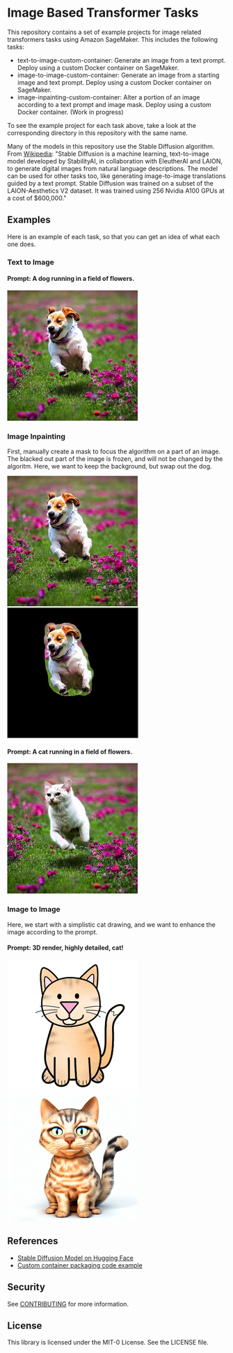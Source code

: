 # Image Based Transformer Tasks

This repository contains a set of example projects for image related transformers tasks using Amazon SageMaker.  This includes the following tasks:
  * text-to-image-custom-container:  Generate an image from a text prompt.  Deploy using a custom Docker container on SageMaker.
  * image-to-image-custom-container: Generate an image from a starting image and text prompt.  Deploy using a custom Docker container on SageMaker.
  * image-inpainting-custom-container:  Alter a portion of an image according to a text prompt and image mask.  Deploy using a custom Docker container.  (Work in progress)


To see the example project for each task above, take a look at the corresponding directory in this repository with the same name.


Many of the models in this repository use the Stable Diffusion algorithm.  From [Wikipedia](https://en.wikipedia.org/wiki/Stable_Diffusion): "Stable Diffusion is a machine learning, text-to-image model developed by StabilityAI, in collaboration with EleutherAI and LAION, to generate digital images from natural language descriptions. The model can be used for other tasks too, like generating image-to-image translations guided by a text prompt.  Stable Diffusion was trained on a subset of the LAION-Aesthetics V2 dataset. It was trained using 256 Nvidia A100 GPUs at a cost of $600,000."

## Examples

Here is an example of each task, so that you can get an idea of what each one does.

### Text to Image
#### Prompt:  A dog running in a field of flowers.

![A dog running in a field of flowers.](images/dog_in_field.png)
### Image Inpainting
First, manually create a mask to focus the algorithm on a part of an image.  The blacked out part of the image is frozen, and will not be changed by the algoritm.  Here, we want to keep the background, but swap out the dog.

![A dog running in a field of flowers.](images/dog_in_field.png)  ![A masked dog.](images/dog_mask.png)

#### Prompt:  A cat running in a field of flowers.

![A cat running in a field of flowers.](images/cat_in_field.png)

### Image to Image
Here, we start with a simplistic cat drawing, and we want to enhance the image according to the prompt.


#### Prompt: 3D render, highly detailed, cat!

![A simple cat.](images/pre_cat.png)  ![A complex cat.](images/post_cat.png)

## References
  * [Stable Diffusion Model on Hugging Face](https://huggingface.co/CompVis/stable-diffusion-v1-4)
  * [Custom container packaging code example](https://github.com/RamVegiraju/SageMaker-Deployment/tree/master/RealTime/BYOC/PreTrained-Examples/SpacyNER)


## Security

See [CONTRIBUTING](CONTRIBUTING.md#security-issue-notifications) for more information.

## License

This library is licensed under the MIT-0 License. See the LICENSE file.

